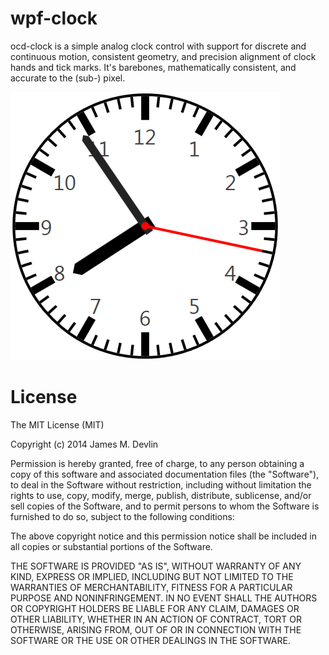 # wpf-clock #

ocd-clock is a simple analog clock control with support for discrete and continuous motion, consistent geometry, and precision alignment of clock hands and tick marks. It's barebones, mathematically consistent, and accurate to the (sub-) pixel.

![OCD Clock v1.0](ocd-clock-assets/ocd_clock.png?raw=true "OCD Clock v1.0")

# License #

The MIT License (MIT)

Copyright (c) 2014 James M. Devlin

Permission is hereby granted, free of charge, to any person obtaining a copy
of this software and associated documentation files (the "Software"), to deal
in the Software without restriction, including without limitation the rights
to use, copy, modify, merge, publish, distribute, sublicense, and/or sell
copies of the Software, and to permit persons to whom the Software is
furnished to do so, subject to the following conditions:

The above copyright notice and this permission notice shall be included in all
copies or substantial portions of the Software.

THE SOFTWARE IS PROVIDED "AS IS", WITHOUT WARRANTY OF ANY KIND, EXPRESS OR
IMPLIED, INCLUDING BUT NOT LIMITED TO THE WARRANTIES OF MERCHANTABILITY,
FITNESS FOR A PARTICULAR PURPOSE AND NONINFRINGEMENT. IN NO EVENT SHALL THE
AUTHORS OR COPYRIGHT HOLDERS BE LIABLE FOR ANY CLAIM, DAMAGES OR OTHER
LIABILITY, WHETHER IN AN ACTION OF CONTRACT, TORT OR OTHERWISE, ARISING FROM,
OUT OF OR IN CONNECTION WITH THE SOFTWARE OR THE USE OR OTHER DEALINGS IN THE
SOFTWARE.


